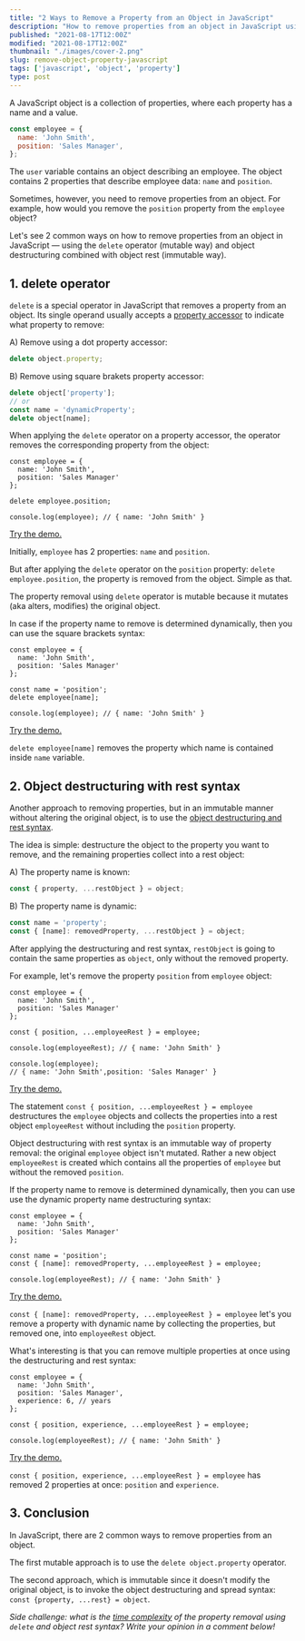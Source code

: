 ```yaml
---
title: "2 Ways to Remove a Property from an Object in JavaScript"
description: "How to remove properties from an object in JavaScript using the delete operator or object destructuring with rest syntax."
published: "2021-08-17T12:00Z"
modified: "2021-08-17T12:00Z"
thumbnail: "./images/cover-2.png"
slug: remove-object-property-javascript
tags: ['javascript', 'object', 'property']
type: post
---
```


A JavaScript object is a collection of properties, where each property has a name and a value.  

```javascript
const employee = {
  name: 'John Smith',
  position: 'Sales Manager',
};
```

The `user` variable contains an object describing an employee. The object contains 2 properties that
describe employee data: `name` and `position`.  

Sometimes, however, you need to remove properties from an object. For example, how would you remove the `position` property from the
`employee` object?  

Let's see 2 common ways on how to remove properties from an object in JavaScript &mdash; using the `delete` operator (mutable way) and object destructuring combined with object rest (immutable way).  

<Affiliate type="traversyJavaScript" />

## 1. delete operator

`delete` is a special operator in JavaScript that removes a property from an object. Its single operand usually accepts a [property accessor](https://developer.mozilla.org/en-US/docs/Web/JavaScript/Reference/Operators/Property_accessors) to indicate what property to remove:

A) Remove using a dot property accessor:
```javascript
delete object.property;
```

B) Remove using square brakets property accessor:
```javascript
delete object['property'];
// or
const name = 'dynamicProperty';
delete object[name];
```

When applying the `delete` operator on a property accessor, the operator removes the corresponding property from the object:

```javascript{5}
const employee = {
  name: 'John Smith',
  position: 'Sales Manager'
};

delete employee.position;

console.log(employee); // { name: 'John Smith' }
```

[Try the demo.](https://codesandbox.io/s/delete-cop3o?file=/src/index.js)

Initially, `employee` has 2 properties: `name` and `position`. 

But after applying the `delete` operator on the `position` property: `delete employee.position`, the property is removed from the object. Simple as that.  

The property removal using `delete` operator is mutable because it mutates (aka alters, modifies) the original object. 

In case if the property name to remove is determined dynamically, then you can use the square brackets syntax:

```javascript{6}
const employee = {
  name: 'John Smith',
  position: 'Sales Manager'
};

const name = 'position';
delete employee[name];

console.log(employee); // { name: 'John Smith' }
```

[Try the demo.](https://codesandbox.io/s/delete-dynamic-9k03s?file=/src/index.js)

`delete employee[name]` removes the property which name is contained inside `name` variable.  

## 2. Object destructuring with rest syntax

Another approach to removing properties, but in an immutable manner without altering the original object, is to use the [object destructuring and rest syntax](/javascript-object-destructuring/#8-rest-object-after-destructuring).  

The idea is simple: destructure the object to the property you want to remove, and the remaining properties collect into a rest object:

A) The property name is known:
```javascript
const { property, ...restObject } = object;
```

B) The property name is dynamic:
```javascript
const name = 'property';
const { [name]: removedProperty, ...restObject } = object;
```

After applying the destructuring and rest syntax, `restObject` is going to contain the same properties as `object`, only without the removed property.  

For example, let's remove the property `position` from `employee` object:

```javascript{5}
const employee = {
  name: 'John Smith',
  position: 'Sales Manager'
};

const { position, ...employeeRest } = employee;

console.log(employeeRest); // { name: 'John Smith' }

console.log(employee); 
// { name: 'John Smith',position: 'Sales Manager' }
```

[Try the demo.](https://codesandbox.io/s/destructuring-rest-uh68c?file=/src/index.js)

The statement `const { position, ...employeeRest } = employee` destructures the `employee` objects and collects the properties into a rest object `employeeRest` without including the `position` property. 

Object destructuring with rest syntax is an immutable way of property removal: the original `employee` object isn't mutated. Rather a new object `employeeRest` is created which contains all the properties of `employee` but without the removed `position`.  

If the property name to remove is determined dynamically, then you can use use the dynamic property name destructuring syntax:

```javascript{6}
const employee = {
  name: 'John Smith',
  position: 'Sales Manager'
};

const name = 'position';
const { [name]: removedProperty, ...employeeRest } = employee;

console.log(employeeRest); // { name: 'John Smith' }
```

[Try the demo.](https://codesandbox.io/s/destructuring-rest-dynamic-m4jgf)

`const { [name]: removedProperty, ...employeeRest } = employee` let's you remove a property with dynamic name by collecting the properties, but removed one, into `employeeRest` object.  

What's interesting is that you can remove multiple properties at once using the destructuring and rest syntax:

```javascript{6}
const employee = {
  name: 'John Smith',
  position: 'Sales Manager',
  experience: 6, // years
};

const { position, experience, ...employeeRest } = employee;

console.log(employeeRest); // { name: 'John Smith' }
```

[Try the demo.](https://codesandbox.io/s/destructuring-rest-multiple-i73ki?file=/src/index.js)

`const { position, experience, ...employeeRest } = employee` has removed 2 properties at once: `position` and `experience`.  

## 3. Conclusion

In JavaScript, there are 2 common ways to remove properties from an object.  

The first mutable approach is to use the `delete object.property` operator.  

The second approach, which is immutable since it doesn't modify the original object, is to invoke the object destructuring and spread syntax:  `const {property, ...rest} = object`.  

*Side challenge: what is the [time complexity](https://en.wikipedia.org/wiki/Time_complexity) of the property removal using `delete` and object rest syntax? Write your opinion in a comment below!*